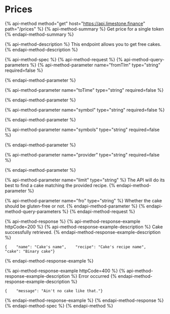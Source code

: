 # Prices

{% api-method method="get" host="https://api.limestone.finance" path="/prices" %}
{% api-method-summary %}
Get price for a single token
{% endapi-method-summary %}

{% api-method-description %}
This endpoint allows you to get free cakes.
{% endapi-method-description %}

{% api-method-spec %}
{% api-method-request %}
{% api-method-query-parameters %}
{% api-method-parameter name="fromTIm" type="string" required=false %}

{% endapi-method-parameter %}

{% api-method-parameter name="toTime" type="string" required=false %}

{% endapi-method-parameter %}

{% api-method-parameter name="symbol" type="string" required=false %}

{% endapi-method-parameter %}

{% api-method-parameter name="symbols" type="string" required=false %}

{% endapi-method-parameter %}

{% api-method-parameter name="provider" type="string" required=false %}

{% endapi-method-parameter %}

{% api-method-parameter name="limit" type="string" %}
The API will do its best to find a cake matching the provided recipe.
{% endapi-method-parameter %}

{% api-method-parameter name="fro" type="string" %}
Whether the cake should be gluten-free or not.
{% endapi-method-parameter %}
{% endapi-method-query-parameters %}
{% endapi-method-request %}

{% api-method-response %}
{% api-method-response-example httpCode=200 %}
{% api-method-response-example-description %}
Cake successfully retrieved.
{% endapi-method-response-example-description %}

```
{    "name": "Cake's name",    "recipe": "Cake's recipe name",    "cake": "Binary cake"}
```
{% endapi-method-response-example %}

{% api-method-response-example httpCode=400 %}
{% api-method-response-example-description %}
Error occurred
{% endapi-method-response-example-description %}

```
{    "message": "Ain't no cake like that."}
```
{% endapi-method-response-example %}
{% endapi-method-response %}
{% endapi-method-spec %}
{% endapi-method %}



